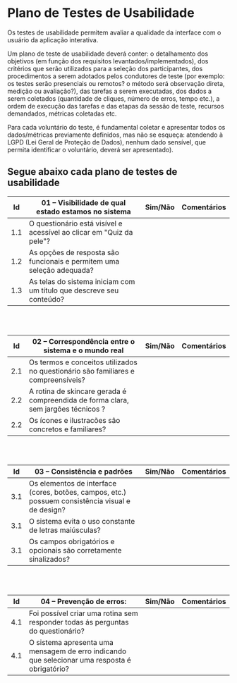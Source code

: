 # Plano de Testes de Usabilidade

Os testes de usabilidade permitem avaliar a qualidade da interface com o usuário da aplicação interativa.

Um plano de teste de usabilidade deverá conter: o detalhamento dos objetivos (em função dos requisitos levantados/implementados), dos critérios que serão utilizados para a seleção dos participantes, dos procedimentos a serem adotados pelos condutores de teste (por exemplo: os testes serão presenciais ou remotos? o método será observação direta, medição ou avaliação?), das tarefas a serem executadas, dos dados a serem coletados (quantidade de cliques, número de erros, tempo etc.), a ordem de execução das tarefas e das etapas da sessão de teste, recursos demandados, métricas coletadas etc.

Para cada voluntário do teste, é fundamental coletar e apresentar todos os dados/métricas previamente definidos, mas não se esqueça: atendendo à LGPD (Lei Geral de Proteção de Dados), nenhum dado sensível, que permita identificar o voluntário, deverá ser apresentado).

## Segue abaixo cada plano de testes de usabilidade 

|  Id  | 01 – Visibilidade de qual estado estamos no sistema                                           |  Sim/Não      |  Comentários                                           |
|------|-----------------------------------------------------------------------------------------------|---------------|--------------------------------------------------------|
| 1.1  | O questionário  está visível e acessível ao clicar em "Quiz da pele"?                         |               |                                                        |
| 1.2  | As opções de resposta são  funcionais e permitem  uma seleção adequada?                       |               |                                                        |
| 1.3  | As telas do sistema iniciam com um título que descreve seu conteúdo?                          |               |                                                        |

<br><br>

|  Id  | 02 –  Correspondência entre o sistema e o mundo real                                          |  Sim/Não      |  Comentários                                           |
|------|-----------------------------------------------------------------------------------------------|---------------|--------------------------------------------------------|
| 2.1  | Os termos e conceitos utilizados no questionário são familiares e compreensíveis?             |               |                                                        |
| 2.2  | A rotina de skincare gerada é compreendida de forma clara, sem jargões técnicos ?             |               |                                                        |
| 2.2  | Os ícones e ilustracões são concretos e familiares?                                           |               |                                                        |

<br><br>

|  Id  | 03 – Consistência e padrões                                                                   |  Sim/Não      |  Comentários                                           |
|------|-----------------------------------------------------------------------------------------------|---------------|--------------------------------------------------------|
| 3.1  |Os elementos de interface (cores, botões, campos, etc.) possuem consistência visual e de design?|              |                                                        |
| 3.1  |O sistema evita o uso constante de letras maiúsculas?                                           |              |                                                        |
| 3.1  |Os campos obrigatórios e opcionais são corretamente sinalizados?                                |              |                                                        |

<br><br>


|  Id  | 04 – Prevenção de erros:                                                                      |  Sim/Não      |  Comentários                                           |
|------|-----------------------------------------------------------------------------------------------|---------------|--------------------------------------------------------|
| 4.1  |Foi possível criar uma rotina sem responder todas ás perguntas do questionário?                |               |                                                        |
| 4.1  | O sistema apresenta uma mensagem de erro indicando que selecionar uma resposta é obrigatório? |               |                                                        |









